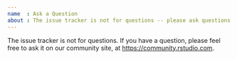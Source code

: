 ```yaml
---
name  : Ask a Question
about : The issue tracker is not for questions -- please ask questions at https://community.rstudio.com.
---
```


The issue tracker is not for questions. If you have a question, please feel free to ask it on our community site, at https://community.rstudio.com.

